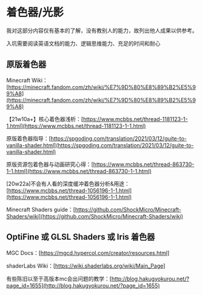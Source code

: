 # 着色器/光影

我对这部分内容仅有基本的了解，没有教别人的能力，故列出他人成果以供参考。

入坑需要阅读英语文档的能力、逻辑思维能力、充足的时间和耐心

## 原版着色器

Minecraft Wiki：[https://minecraft.fandom.com/zh/wiki/%E7%9D%80%E8%89%B2%E5%99%A8](https://minecraft.fandom.com/zh/wiki/%E7%9D%80%E8%89%B2%E5%99%A8)

【21w10a+】核心着色器浅析：[https://www.mcbbs.net/thread-1181123-1-1.html](https://www.mcbbs.net/thread-1181123-1-1.html)

原版着色器指导：[https://spgoding.com/translation/2021/03/12/guite-to-vanilla-shader.html](https://spgoding.com/translation/2021/03/12/guite-to-vanilla-shader.html)

原版资源包着色器与动画研究心得：[https://www.mcbbs.net/thread-863730-1-1.html](https://www.mcbbs.net/thread-863730-1-1.html)

[20w22a]不会有人看的深度缓冲着色器分析&用途：[https://www.mcbbs.net/thread-1056196-1-1.html](https://www.mcbbs.net/thread-1056196-1-1.html)

Minecraft Shaders guide：[https://github.com/ShockMicro/Minecraft-Shaders/wiki](https://github.com/ShockMicro/Minecraft-Shaders/wiki)

## OptiFine 或 GLSL Shaders 或 Iris 着色器

MGC Docs：[https://mgcd.hypercol.com/creator/resources.html]

shaderLabs Wiki：[https://wiki.shaderlabs.org/wiki/Main_Page]

有些陈旧以至于高版本mc会出问题的教学：[http://blog.hakugyokurou.net/?page_id=1655](http://blog.hakugyokurou.net/?page_id=1655)

